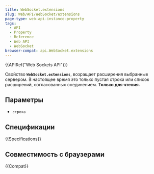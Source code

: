 ```yaml
---
title: WebSocket.extensions
slug: Web/API/WebSocket/extensions
page-type: web-api-instance-property
tags:
  - API
  - Property
  - Reference
  - Web API
  - WebSocket
browser-compat: api.WebSocket.extensions
---
```


{{APIRef("Web Sockets API")}}

Свойство **`WebSocket.extensions`**, возращает расширения выбранные сервером. В настоящее время это только пустая строка или список расширений, согласованных соединением. **Только для чтения.**

## Параметры

- `строка`

## Спецификации

{{Specifications}}

## Совместимость с браузерами

{{Compat}}
